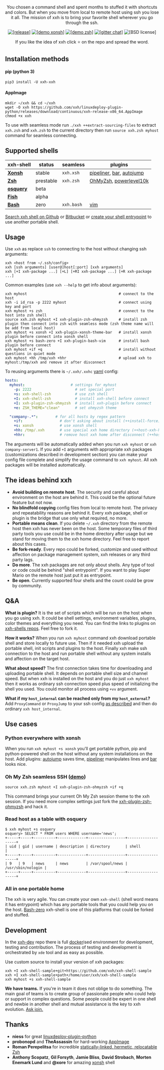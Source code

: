 <p align="center">You chosen a command shell and spent months to stuffed it with shortcuts and colors. But when you move from local to remote host using ssh you lose it all. The mission of xxh is to bring your favorite shell wherever you go through the ssh.</p>
<p align="center">  
  <a href="https://pypi.org/project/xxh-xxh/" target="_blank"><img src="https://img.shields.io/pypi/v/xxh-xxh.svg" alt="[release]"></a>
  <a href="https://asciinema.org/a/osSEzqnmH9pMYEZibNe2K7ZL7" target="_blank"><img alt="[demo xonsh]" src="https://img.shields.io/badge/demo-xonsh-grass"></a>
  <a href="https://asciinema.org/a/rCiT9hXQ5IdwqOwg6rifyFZzb" target="_blank"><img alt="[demo zsh]" src="https://img.shields.io/badge/demo-zsh-grass"></a>
  <a href="https://gitter.im/xxh-xxh/community?utm_source=badge&utm_medium=badge&utm_campaign=pr-badge" target="_blank"><img alt="[gitter chat]" src="https://badges.gitter.im/xxh-xxh/community.svg"></a>
  <img alt="[BSD license]" src="https://img.shields.io/pypi/l/xxh-xxh">
</p>
<p align="center">  
If you like the idea of xxh click ⭐ on the repo and spread the word.
</p>

## Installation methods
#### pip (python 3)
```shell script
pip3 install -U xxh-xxh
```
#### AppImage
```
mkdir ~/xxh && cd ~/xxh
wget -O xxh https://github.com/xxh/linuxdeploy-plugin-python/releases/download/continuous/xxh-release-x86_64.AppImage
chmod +x xxh 
```
To use with seamless mode run `./xxh ++extract-sourcing-files` to extract `xxh.zsh` and `xxh.zsh` to the current directory then run `source xxh.zsh myhost` command for seamless connecting.

## Supported shells
| xxh-shell                                                    | status     | seamless    | plugins |
|--------------------------------------------------------------|------------|-------------|---------|
| **[Xonsh](https://github.com/xxh/xxh-shell-xonsh-appimage)** | stable     | `xxh.xsh`   | [pipeliner](https://github.com/xxh/xxh-plugin-xonsh-pipe-liner), [bar](https://github.com/xxh/xxh-plugin-xonsh-theme-bar), [autojump](https://github.com/xxh/xxh-plugin-xonsh-autojump) | 
| **[Zsh](https://github.com/xxh/xxh-shell-zsh)**              | prestable  | `xxh.zsh`   | [OhMyZsh](https://github.com/xxh/xxh-plugin-zsh-ohmyzsh), [powerlevel10k](https://github.com/xxh/xxh-plugin-zsh-powerlevel10k) |
| **[osquery](https://github.com/xxh/xxh-shell-osquery)**      | beta       |             | |
| **[Fish](https://github.com/xxh/xxh-shell-fish-appimage)**   | alpha      |             | |
| **[Bash](https://github.com/xxh/xxh-shell-bash-zero)**       | zero       |  `xxh.bash` | [vim](https://github.com/xxh/xxh-plugin-bash-vim) |

[Search xxh shell on Github](https://github.com/search?q=xxh-shell&type=Repositories) or [Bitbucket](https://bitbucket.org/repo/all?name=xxh-shell) or [create your shell entrypoint](https://github.com/xxh/xxh-shell-sample) to use another portable shell.  

## Usage
Use `xxh` as replace `ssh` to connecting to the host without changing ssh arguments:
```
xxh <host from ~/.ssh/config>
xxh [ssh arguments] [user@]host[:port] [xxh arguments]
xxh [+I xxh-package ...] [+L] [+RI xxh-package ...] [+R xxh-package ...]
```
Common examples (use `xxh --help` to get info about arguments):
```shell script
xxh myhost                                          # connect to the host
xxh -i id_rsa -p 2222 myhost                        # connect using key and port
xxh myhost +s zsh                                   # connect to the host into zsh shell
source xxh.zsh myhost +I xxh-plugin-zsh-ohmyzsh     # install zsh plugin then connect into zsh with seamless mode (zsh theme name will be add from local host) 
xxh myhost +s xonsh +I xxh-plugin-xonsh-theme-bar   # install xonsh plugin before connect into xonsh shell
xxh myhost +s bash-zero +I xxh-plugin-bash-vim      # install bash plugin before connect
xxh myhost +if +q                                   # install without questions in quiet mode
xxh myhost +hh /tmp/xxh +hhr                        # upload xxh to myhost:/tmp/xxh and remove it after disconnect 
```
To reusing arguments there is `~/.xxh/.xxhc` [yaml](https://en.wikipedia.org/wiki/YAML) config:
```yaml
hosts:
  myhost:                     # settings for myhost
    -p: 2222                    # set special port
    +s: xxh-shell-zsh           # use zsh shell                         
    +I: xxh-shell-zsh           # install xxh-shell before connect
    +I: xxh-plugin-zsh-ohmyzsh  # install xxh-plugin before connect
    +e: ZSH_THEME="clean"       # set ohmyzsh theme

  "company-.*":        # for all hosts by regex pattern
    +if:                 # don't asking about install (++install-force)
    +s: xonsh            # use xonsh shell
    +hh: /tmp/.xxh       # use special xxh home directory (++host-xxh-home)
    +hhr:                # remove host xxh home after disconnect (++host-xxh-home-remove)
```
The arguments will be automatically added when you run `xxh myhost` or `xxh company-server1`. 
If you add `+I` arguments with appropriate xxh packages (customizations described in development section) you can make your config file complete and simplify the usage command to `xxh myhost`. All xxh packages will be installed automatically.

## The ideas behind xxh
* **Avoid building on remote host**. The security and careful about environment on the host are behind it. This could be the optional future feature but not now. 
* **No blindfold copying** config files from local to remote host. The privacy and repeatability reasons are behind it. Every xxh package, shell or plugin is the bridge that use only what required, no more.
* **Portable means clean**. If you delete `~/.xxh` directory from the remote host then xxh has never been on the host. Some temporary files of third party tools you use could be in the home directory after usage but we stand for moving them to the xxh home directory. Feel free to report about this cases.
* **Be fork-ready**. Every repo could be forked, customize and used without affection on package management system, xxh releases or any third party lags.
* **Do more**. The xxh packages are not only about shells. Any type of tool or code could be behind "shell entrypoint". If you want to play Super Mario on the remote host just put it as entrypoint.
* **Be open**. Currently supported four shells and the count could be grow by community.

## Q&A

**What is plugin?** It is the set of scripts which will be run on the host when you go using xxh. It could be shell settings, environment variables, plugins, color themes and everything you need. You can find the links to plugins on [xxh-shells repos](https://github.com/search?q=xxh%2Fxxh-shell&type=Repositories). Feel free to fork it.

**How it works?** When you run `xxh myhost` command xxh download portable shell and store locally to future use. Then if it needed xxh upload the portable shell, init scripts and plugins to the host. Finally xxh make ssh connection to the host and run portable shell without any system installs and affection on the target host.

**What about speed?** The first connection takes time for downloading and uploading portable shell. It depends on portable shell size and channel speed. But when xxh is installed on the host and you do just `xxh myhost` then it works as ordinary ssh connection speed plus speed of initializing the shell you used. You could monitor all process using `+vv` argument.

**What if my `host_internal` can be reached only from my `host_external`?** Add `ProxyCommand` or `ProxyJump` to your ssh config [as described](https://superuser.com/questions/96489/an-ssh-tunnel-via-multiple-hops#answer-170592) and then do ordinary `xxh host_internal`.

## Use cases
### Python everywhere with xonsh
When you run `xxh myhost +s xonsh` you'll get portable python, pip and python-powered shell on the host without any system installations on the host. Add plugins: [autojump](https://github.com/xxh/xxh-plugin-xonsh-autojump) saves time, [pipeliner](https://github.com/xxh/xxh-plugin-xonsh-pipe-liner) manipulates lines and [bar](https://github.com/xxh/xxh-plugin-xonsh-theme-bar) looks nice. 

### Oh My Zsh seamless SSH ([demo](https://asciinema.org/a/rCiT9hXQ5IdwqOwg6rifyFZzb))
```shell script
source xxh.zsh myhost +I xxh-plugin-zsh-ohmyzsh +if +q 
```
This command brings your current Oh My Zsh session theme to the xxh session. If you need more complex settings just fork the [xxh-plugin-zsh-ohmyzsh](https://github.com/xxh/xxh-plugin-zsh-ohmyzsh) and hack it.

### Read host as a table with osquery
```
$ xxh myhost +s osquery
osquery> SELECT * FROM users WHERE username='news';
+-----+-----+----------+-------------+-----------------+-------------------+
| uid | gid | username | description | directory       | shell             |
+-----+-----+----------+-------------+-----------------+-------------------+
| 9   | 9   | news     | news        | /var/spool/news | /usr/sbin/nologin |
+-----+-----+----------+-------------+-----------------+-------------------+
```   

### All in one portable home
The xxh is very agile. You can create your own `xxh-shell` (shell word means it has entrypoint) which has any portable tools
that you could help you on the host. [Bash-zero](https://github.com/xxh/xxh-shell-bash-zero) xxh-shell is one of this platforms that could be forked and stuffed.

## Development
In the [xxh-dev](https://github.com/xxh/xxh-dev) repo there is full [docker](https://www.docker.com/)ised environment for development, testing and contribution. The process of testing and development is orchestrated by `xde` tool and as easy as possible.

Use custom source to install your version of xxh packages:
```shell script
xxh +I xxh-shell-sample+git+https://github.com/xxh/xxh-shell-sample
xxh +I xxh-shell-sample+path+/home/user/xxh/xxh-shell-sample
xxh myhost +s xxh-shell-sample
``` 

**We have teams.** If you're in team it does not oblige to do something. The main goal of teams is to create group of passionate people who could help or support in complex questions. Some people could be expert in one shell and newbie in another shell and mutual assistance is the key to xxh evolution. [Ask join.](https://github.com/xxh/xxh/issues/50)

## Thanks
* **niess** for great [linuxdeploy-plugin-python](https://github.com/niess/linuxdeploy-plugin-python/) 
* **probonopd** and **TheAssassin** for hard-working [AppImage](https://github.com/AppImage)
* **Roman Perepelitsa** for incredible [statically-linked, hermetic, relocatable Zsh](https://github.com/romkatv/zsh-bin) 
* **Anthony Scopatz**, **Gil Forsyth**, **Jamie Bliss**, **David Strobach**, **Morten Enemark Lund** and **@xore** for amazing [xonsh](https://github.com/xonsh/xonsh) shell
